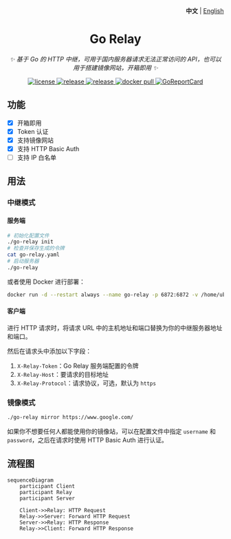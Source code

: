 <p align="right">
   <strong>中文</strong> | <a href="./README.en.md">English</a>
</p>

<div align="center">

# Go Relay

_✨ 基于 Go 的 HTTP 中继，可用于国内服务器请求无法正常访问的 API，也可以用于搭建镜像网站，开箱即用 ✨_

</div>

<p align="center">
  <a href="https://raw.githubusercontent.com/songquanpeng/go-relay/master/LICENSE">
    <img src="https://img.shields.io/github/license/songquanpeng/go-relay?color=brightgreen" alt="license">
  </a>
  <a href="https://github.com/songquanpeng/go-relay/releases/latest">
    <img src="https://img.shields.io/github/v/release/songquanpeng/go-relay?color=brightgreen&include_prereleases" alt="release">
  </a>
  <a href="https://github.com/songquanpeng/go-relay/releases/latest">
    <img src="https://img.shields.io/github/downloads/songquanpeng/go-relay/total?color=brightgreen&include_prereleases" alt="release">
  </a>
  <a href="https://hub.docker.com/repository/docker/justsong/go-relay">
    <img src="https://img.shields.io/docker/pulls/justsong/go-relay?color=brightgreen" alt="docker pull">
  </a>
  <a href="https://goreportcard.com/report/github.com/songquanpeng/go-relay">
  <img src="https://goreportcard.com/badge/github.com/songquanpeng/go-relay" alt="GoReportCard">
  </a>
</p>

## 功能
+ [x] 开箱即用
+ [x] Token 认证
+ [x] 支持镜像网站
+ [x] 支持 HTTP Basic Auth
+ [ ] 支持 IP 白名单

## 用法
### 中继模式
#### 服务端

```bash
# 初始化配置文件
./go-relay init
# 检查并保存生成的令牌
cat go-relay.yaml
# 启动服务器
./go-relay
```

或者使用 Docker 进行部署：

```bash
docker run -d --restart always --name go-relay -p 6872:6872 -v /home/ubuntu/data/go-relay:/app justsong/go-relay
```

#### 客户端
进行 HTTP 请求时，将请求 URL 中的主机地址和端口替换为你的中继服务器地址和端口。

然后在请求头中添加以下字段：
1. `X-Relay-Token`：Go Relay 服务端配置的令牌
2. `X-Relay-Host`：要请求的目标地址
3. `X-Relay-Protocol`：请求协议，可选，默认为 `https`

### 镜像模式

```bash
./go-relay mirror https://www.google.com/
```

如果你不想要任何人都能使用你的镜像站，可以在配置文件中指定 `username` 和 `password`，之后在请求时使用 HTTP Basic Auth 进行认证。

## 流程图

```mermaid
sequenceDiagram
    participant Client
    participant Relay
    participant Server
    
    Client->>Relay: HTTP Request
    Relay->>Server: Forward HTTP Request
    Server->>Relay: HTTP Response
    Relay->>Client: Forward HTTP Response
```